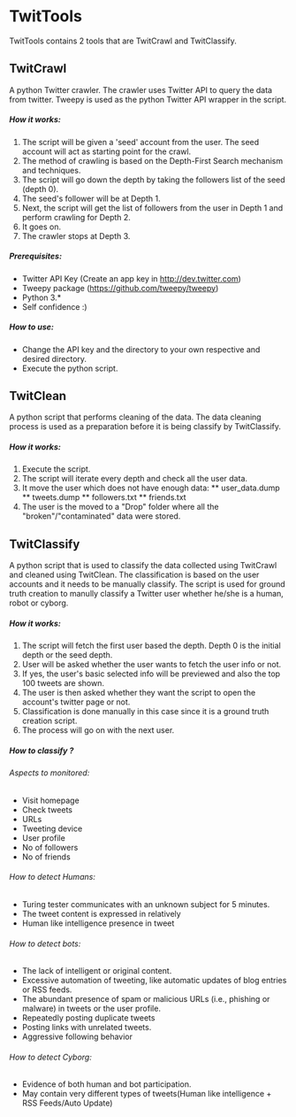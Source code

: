 # TwitTools
TwitTools contains 2 tools that are TwitCrawl and TwitClassify.

## TwitCrawl
A python Twitter crawler. The crawler uses Twitter API to query the data from twitter. Tweepy is used as the python Twitter API wrapper in the script.

##### How it works:
1. The script will be given a 'seed' account from the user. The seed account will act as starting point for the crawl.
2. The method of crawling is based on the Depth-First Search mechanism and techniques.
3. The script will go down the depth by taking the followers list of the seed (depth 0).
4. The seed's follower will be at Depth 1.
5. Next, the script will get the list of followers from the user in Depth 1 and perform crawling for Depth 2.
6. It goes on.
7. The crawler stops at Depth 3.

##### Prerequisites:
* Twitter API Key (Create an app key in http://dev.twitter.com)
* Tweepy package (https://github.com/tweepy/tweepy)
* Python 3.*
* Self confidence :)

##### How to use:
* Change the API key and the directory to your own respective and desired directory.
* Execute the python script.

## TwitClean
A python script that performs cleaning of the data. The data cleaning process is used as a preparation before it is being classify by TwitClassify.

##### How it works:
1. Execute the script.
3. The script will iterate every depth and check all the user data.
2. It move the user which does not have enough data:
** user_data.dump
** tweets.dump
** followers.txt
** friends.txt
3. The user is the moved to a "Drop" folder where all the "broken"/"contaminated" data were stored.

## TwitClassify
A python script that is used to classify the data collected using TwitCrawl and cleaned using TwitClean. The classification is based on the user accounts and it needs to be manually classify. The script is used for ground truth creation to manully classify a Twitter user whether he/she is a human, robot or cyborg.

##### How it works:
1. The script will fetch the first user based the depth. Depth 0 is the initial depth or the seed depth.
2. User will be asked whether the user wants to fetch the user info or not.
3. If yes, the user's basic selected info will be previewed and also the top 100 tweets are shown.
4. The user is then asked whether they want the script to open the account's twitter page or not.
5. Classification is done manually in this case since it is a ground truth creation script.
6. The process will go on with the next user.

##### How to *classify* ?
###### Aspects to monitored:
* Visit homepage
* Check tweets
* URLs
* Tweeting device
* User profile
* No of followers
* No of friends


###### How to detect Humans:
* Turing tester communicates with an unknown subject for 5 minutes.
* The tweet content is expressed in relatively
* Human like intelligence presence in tweet

###### How to detect bots:
* The lack of intelligent or original content.
* Excessive automation of tweeting, like automatic updates of blog entries or RSS feeds.
* The abundant presence of spam or malicious URLs (i.e., phishing or malware) in tweets or the user profile.
* Repeatedly posting duplicate tweets
* Posting links with unrelated tweets.
* Aggressive following behavior

###### How to detect Cyborg:
* Evidence of both human and bot participation.
* May contain very different types of tweets(Human like intelligence + RSS Feeds/Auto Update)

 

